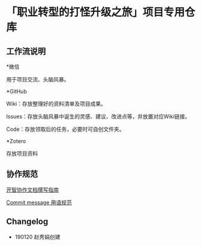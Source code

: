 # 「职业转型的打怪升级之旅」项目专用仓库
## 工作流说明

*微信

用于项目交流、头脑风暴。

*GitHub

Wiki：存放整理好的资料清单及项目成果。

Issues：存放头脑风暴中诞生的灵感、建议、改进点等，并放置对应Wiki链接。

Code：存放领取后的任务，必要时可自创文件夹。

*Zotero

存放项目资料

## 协作规范

[开智协作文档撰写指南](https://github.com/OpenMindClub/Share/wiki/HbDoc)

[Commit message 用语规范](https://github.com/OpenMindClub/Share/wiki/HbGitHubCommitMessage)

## Changelog

* 190120 赵秀娟创建
